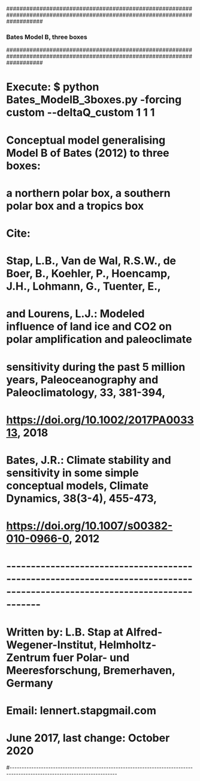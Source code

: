 ###########################################################################################################################
###                                           Bates Model B, three boxes                                                ###
###########################################################################################################################
# Execute: $ python Bates_ModelB_3boxes.py -forcing custom --deltaQ_custom 1 1 1
#
# Conceptual model generalising Model B of Bates (2012) to three boxes:
# a northern polar box, a southern polar box and a tropics box
#
# Cite:
#
#  Stap, L.B., Van de Wal, R.S.W., de Boer, B., Koehler, P., Hoencamp,  J.H.,  Lohmann,  G.,  Tuenter,  E.,
#    and  Lourens,  L.J.: Modeled  influence  of  land  ice  and  CO2 on  polar  amplification  and  paleoclimate
#    sensitivity  during  the  past  5  million years,  Paleoceanography  and  Paleoclimatology,  33,  381-394,
#    https://doi.org/10.1002/2017PA003313, 2018
#
#  Bates, J.R.: Climate stability and sensitivity in some simple conceptual models, Climate Dynamics, 38(3-4), 455-473,
#    https://doi.org/10.1007/s00382-010-0966-0, 2012
#
# -------------------------------------------------------------------------------------------------------------------------
# Written by: L.B. Stap at Alfred-Wegener-Institut, Helmholtz-Zentrum fuer Polar- und Meeresforschung, Bremerhaven, Germany
# Email: lennert.stap<at>gmail.com
# June 2017, last change: October 2020
#--------------------------------------------------------------------------------------------------------------------------
